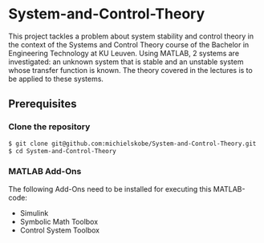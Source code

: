 # System-and-Control-Theory

This project tackles a problem about system stability and control theory in the context of the Systems and Control Theory course of the Bachelor in Engineering Technology at KU Leuven. Using MATLAB, 2 systems are investigated: an unknown system that is stable and an unstable system whose transfer function is known. The theory covered in the lectures is to be applied to these systems.

## Prerequisites

### Clone the repository

```bash
$ git clone git@github.com:michielskobe/System-and-Control-Theory.git
$ cd System-and-Control-Theory
```

### MATLAB Add-Ons

The following Add-Ons need to be installed for executing this MATLAB-code:
* Simulink
* Symbolic Math Toolbox
* Control System Toolbox
